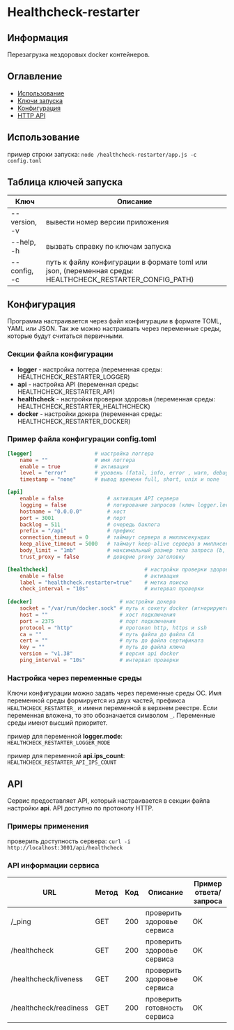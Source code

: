 # Healthcheck-restarter

## Информация

Перезагрузка нездоровых docker контейнеров.

## Оглавление

- [Использование](#install)
- [Ключи запуска](#launch)
- [Конфигурация](#configuration)
- [HTTP API](#api)

## <a name="install"></a> Использование

пример строки запуска: `node /healthcheck-restarter/app.js -c config.toml`

## <a name="launch"></a> Таблица ключей запуска

Ключ | Описание
------------ | -------------
--version, -v | вывести номер версии приложения
--help, -h | вызвать справку по ключам запуска
--config, -c | путь к файлу конфигурации в формате toml или json, (переменная среды: HEALTHCHECK_RESTARTER_CONFIG_PATH)

## <a name="configuration"></a> Конфигурация

Программа настраивается через файл конфигурации в формате TOML, YAML или JSON. Так же можно настраивать через переменные среды, которые будут считаться первичными.

### Секции файла конфигурации

- **logger** - настройка логгера (переменная среды: HEALTHCHECK_RESTARTER_LOGGER)
- **api** - настройка API (переменная среды: HEALTHCHECK_RESTARTER_API)
- **healthcheck** - настройки проверки здоровья (переменная среды: HEALTHCHECK_RESTARTER_HEALTHCHECK)
- **docker** - настройки докера (переменная среды: HEALTHCHECK_RESTARTER_DOCKER)

### Пример файла конфигурации config.toml

```toml
[logger]                    # настройка логгера
    name = ""               # имя логгера
    enable = true           # активация
    level = "error"         # уровень (fatal, info, error , warn, debug, trace)
    timestamp = "none"      # вывод времени full, short, unix и none

[api]
    enable = false              # активация API сервера
    logging = false             # логирование запросов (ключ logger.level = "debug" или ниже)
    hostname = "0.0.0.0"        # хост
    port = 3001                 # порт
    backlog = 511               # очередь баклога
    prefix = "/api"             # префикс
    connection_timeout = 0      # таймаут сервера в миллисекундах
    keep_alive_timeout = 5000   # таймаут keep-alive сервера в миллисекундах
    body_limit = "1mb"          # максимальный размер тела запроса (b, kb, mb)
    trust_proxy = false         # доверие proxy заголовку

[healthcheck]                               # настройки проверки здоровья
    enable = false                          # активация
    label = "healthcheck.restarter=true"    # метка поиска
    check_interval = "10s"                  # интервал проверки
    
[docker]                            # настройки докера
    socket = "/var/run/docker.sock" # путь к сокету docker (игнорируются если указан ключ host)
    host = ""                       # хост подключения
    port = 2375                     # порт подключения
    protocol = "http"               # протокол http, https и ssh
    ca = ""                         # путь файла до файла CA
    cert = ""                       # путь до файла сертификата
    key = ""                        # путь до файла ключа
    version = "v1.38"               # версия api docker
    ping_interval = "10s"           # интервал проверки
```

### Настройка через переменные среды

Ключи конфигурации можно задать через переменные среды ОС. Имя переменной среды формируется из двух частей, префикса `HEALTHCHECK_RESTARTER_` и имени переменной в верхнем реестре. Если переменная вложена, то это обозначается символом `_`. Переменные среды имеют высший приоритет.

пример для переменной **logger.mode**: `HEALTHCHECK_RESTARTER_LOGGER_MODE`

пример для переменной **api.ips_count**: `HEALTHCHECK_RESTARTER_API_IPS_COUNT`

## <a name="api"></a> API

Сервис предоставляет API, который настраивается в секции файла настройки **api**. API доступно по протоколу HTTP.

### Примеры применения

проверить доступность сервера: `curl -i http://localhost:3001/api/healthcheck`

### API информации сервиса

| URL | Метод | Код | Описание | Пример ответа/запроса |
| ----- | ----- | ----- | ----- | ----- |
| /_ping | GET | 200 | проверить здоровье сервиса | OK |
| /healthcheck | GET | 200 | проверить здоровье сервиса | OK |
| /healthcheck/liveness | GET | 200 | проверить здоровье сервиса | OK |
| /healthcheck/readiness | GET | 200 | проверить готовность сервиса | OK |
